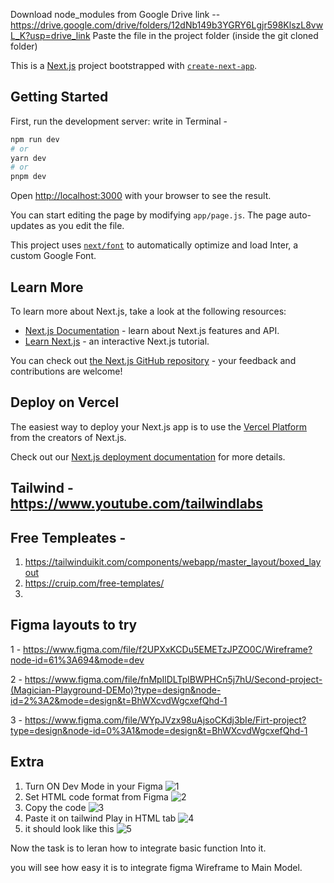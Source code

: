 Download node_modules  from Google Drive link --  
https://drive.google.com/drive/folders/12dNb149b3YGRY6Lgjr598KlszL8vwL_K?usp=drive_link
Paste the file in the project folder (inside the git cloned folder)




This is a [Next.js](https://nextjs.org/) project bootstrapped with [`create-next-app`](https://github.com/vercel/next.js/tree/canary/packages/create-next-app).

## Getting Started

First, run the development server:
 write in Terminal - 
```bash
npm run dev
# or
yarn dev
# or
pnpm dev
```

Open [http://localhost:3000](http://localhost:3000) with your browser to see the result.

You can start editing the page by modifying `app/page.js`. The page auto-updates as you edit the file.

This project uses [`next/font`](https://nextjs.org/docs/basic-features/font-optimization) to automatically optimize and load Inter, a custom Google Font.

## Learn More

To learn more about Next.js, take a look at the following resources:

- [Next.js Documentation](https://nextjs.org/docs) - learn about Next.js features and API.
- [Learn Next.js](https://nextjs.org/learn) - an interactive Next.js tutorial.

You can check out [the Next.js GitHub repository](https://github.com/vercel/next.js/) - your feedback and contributions are welcome!

## Deploy on Vercel

The easiest way to deploy your Next.js app is to use the [Vercel Platform](https://vercel.com/new?utm_medium=default-template&filter=next.js&utm_source=create-next-app&utm_campaign=create-next-app-readme) from the creators of Next.js.

Check out our [Next.js deployment documentation](https://nextjs.org/docs/deployment) for more details.

## Tailwind - https://www.youtube.com/tailwindlabs


## Free Templeates - 

1. https://tailwinduikit.com/components/webapp/master_layout/boxed_layout
2. https://cruip.com/free-templates/
3. 


## Figma layouts to try 

1 -  https://www.figma.com/file/f2UPXxKCDu5EMETzJPZO0C/Wireframe?node-id=61%3A694&mode=dev

2 -  https://www.figma.com/file/fnMpIlDLTplBWPHCn5j7hU/Second-project-(Magician-Playground-DEMo)?type=design&node-id=2%3A2&mode=design&t=BhWXcvdWgcxefQhd-1

3 - https://www.figma.com/file/WYpJVzx98uAjsoCKdj3bIe/Firt-project?type=design&node-id=0%3A1&mode=design&t=BhWXcvdWgcxefQhd-1

## Extra 

1. Turn ON Dev Mode in your Figma
![1](https://github.com/Beyonder101/learning-WD/assets/117578779/341a25f6-7327-4ce1-8846-4418e20f650c)
2. Set HTML code format from Figma 
![2](https://github.com/Beyonder101/learning-WD/assets/117578779/bd2a2080-08dc-4617-ba8a-09ebbea5bd4a)
3. Copy the code
![3](https://github.com/Beyonder101/learning-WD/assets/117578779/5e4e2586-ee39-462e-bf65-33cd3806d2c0)
4. Paste it on tailwind Play in HTML tab
![4](https://github.com/Beyonder101/learning-WD/assets/117578779/cbccfa2f-932b-4f1e-934d-4a482cad326f)
5. it should look like this
![5](https://github.com/Beyonder101/learning-WD/assets/117578779/9fd64128-f4ed-4679-a516-3585c3f9acbd)

Now the task is to leran how to integrate basic function Into it.

you will see how easy it is to integrate figma Wireframe to Main Model.
